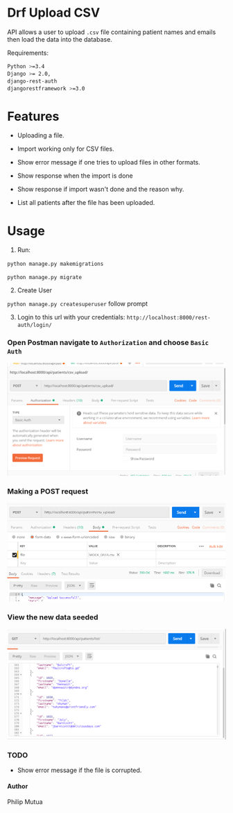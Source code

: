 # Drf Upload CSV

API allows a user to upload `.csv` file containing patient names and emails then load the data into the database.

Requirements:
```bash
Python >=3.4
Django >= 2.0,
django-rest-auth
djangorestframework >=3.0
```

# Features

- Uploading a file.

- Import working only for CSV files.

- Show error message if one tries to upload files in other formats.

- Show response when the import is done

- Show response if import wasn't done and the reason why.

- List all patients after the file has been uploaded.


# Usage 

1. Run:

`python manage.py makemigrations`

`python manage.py migrate`


2. Create User

`python manage.py createsuperuser` follow prompt


3. Login to this url with your credentials: `http://localhost:8000/rest-auth/login/`


### Open Postman navigate to `Authorization` and choose  `Basic Auth`


![alt text](/static/postman.PNG)


### Making a POST request


![alt text](/static/postman01.PNG)


### View the new data seeded 

![alt text](/static/postman03.PNG)

### TODO 

- Show error message if the file is corrupted.



#### Author 

Philip Mutua 
